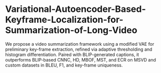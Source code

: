 # Variational-Autoencoder-Based-Keyframe-Localization-for-Summarization-of-Long-Video
We propose a video summarization framework using a modified VAE for preliminary key-frame extraction, refined via adaptive thresholding and histogram differentiation. Paired with BLIP-generated captions, it outperforms BLIP-based CNNC, HD, MBOF, MST, and ECR on MSVD and custom datasets in BLEU, F1, and key-frame uniqueness.
